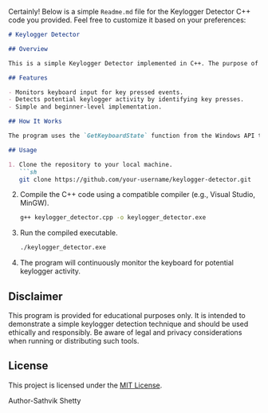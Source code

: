 Certainly! Below is a simple `Readme.md` file for the Keylogger Detector C++ code you provided. Feel free to customize it based on your preferences:

```markdown
# Keylogger Detector

## Overview

This is a simple Keylogger Detector implemented in C++. The purpose of this program is to detect potential keylogger activity on a Windows system by monitoring keyboard input for certain patterns.

## Features

- Monitors keyboard input for key pressed events.
- Detects potential keylogger activity by identifying key presses.
- Simple and beginner-level implementation.

## How It Works

The program uses the `GetKeyboardState` function from the Windows API to obtain the current state of the keyboard. It then compares the current key state with the previous key state to detect key pressed events. If a key pressed event is detected, the program prints a message indicating potential keylogger activity.

## Usage

1. Clone the repository to your local machine.
   ```sh
   git clone https://github.com/your-username/keylogger-detector.git
   ```

2. Compile the C++ code using a compatible compiler (e.g., Visual Studio, MinGW).
   ```sh
   g++ keylogger_detector.cpp -o keylogger_detector.exe
   ```

3. Run the compiled executable.
   ```sh
   ./keylogger_detector.exe
   ```

4. The program will continuously monitor the keyboard for potential keylogger activity.

## Disclaimer

This program is provided for educational purposes only. It is intended to demonstrate a simple keylogger detection technique and should be used ethically and responsibly. Be aware of legal and privacy considerations when running or distributing such tools.

## License

This project is licensed under the [MIT License](LICENSE).

Author-Sathvik Shetty